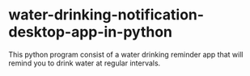 # water-drinking-notification-desktop-app-in-python

This python program consist of a water drinking reminder app that will remind you to drink water at regular intervals.
